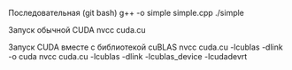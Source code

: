 Последовательная (git bash)
g++ -o simple simple.cpp
./simple

Запуск обычной CUDA
nvcc cuda.cu

Запуск CUDA вместе с библиотекой cuBLAS
nvcc cuda.cu -lcublas -dlink -o cuda
nvcc cuda.cu -lcublas -dlink -lcublas_device -lcudadevrt
